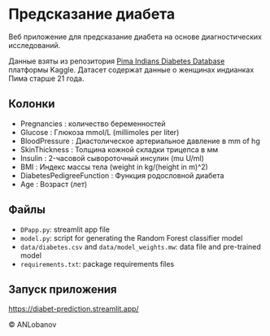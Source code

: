 # Предсказание диабета

Веб приложение для предсказание диабета на основе диагностических исследований.

Данные взяты из репозитория [Pima Indians Diabetes Database](https://www.kaggle.com/datasets/uciml/pima-indians-diabetes-database) платформы Kaggle.
Датасет содержат данные о женщинах индианках Пима старше 21 года.

## Колонки
- Pregnancies : количество беременностей
- Glucose : Глюкоза mmol/L (millimoles per liter)
- BloodPressure : Диастолическое артериальное давление в mm of hg
- SkinThickness : Толщина кожной складки трицепса в мм
- Insulin : 2-часовой сывороточный инсулин (mu U/ml)
- BMI : Индекс массы тела (weight in kg/(height in m)^2)
- DiabetesPedigreeFunction : Функция родословной диабета
- Age : Возраст (лет)

## Файлы

- `DPapp.py`: streamlit app file
- `model.py`: script for generating the Random Forest classifier model
- `data/diabetes.csv` and `data/model_weights.mw`: data file and pre-trained model
- `requirements.txt`: package requirements files

## Запуск приложения 

https://diabet-prediction.streamlit.app/

&copy; ANLobanov

